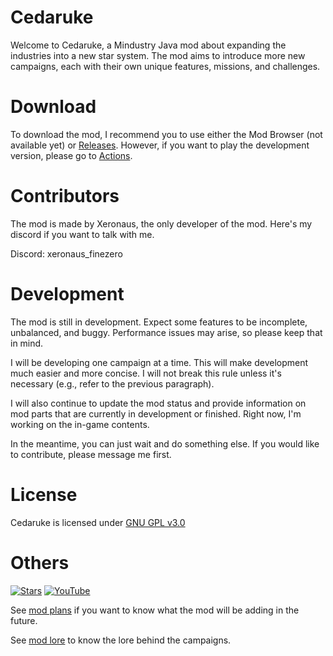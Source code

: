 # Cedaruke
Welcome to Cedaruke, a Mindustry Java mod about expanding the industries into a new star system. The mod aims to introduce more new campaigns, each with their own unique features, missions, and challenges.

# Download
To download the mod, I recommend you to use either the Mod Browser (not available yet) or [Releases](https://github.com/Xeron590/Cetadustry/releases). However, if you want to play the development version, please go to [Actions](https://github.com/Xeronaus/Cedaruke/actions).

# Contributors
The mod is made by Xeronaus, the only developer of the mod. Here's my discord if you want to talk with me.

Discord: xeronaus_finezero

# Development
The mod is still in development. Expect some features to be incomplete, unbalanced, and buggy. Performance issues may arise, so please keep that in mind.

I will be developing one campaign at a time. This will make development much easier and more concise. I will not break this rule unless it's necessary (e.g., refer to the previous paragraph).

I will also continue to update the mod status and provide information on mod parts that are currently in development or finished. Right now, I'm working on the in-game contents.

In the meantime, you can just wait and do something else. If you would like to contribute, please message me first.

# License

Cedaruke is licensed under [GNU GPL v3.0](https://github.com/Xeronaus/Cedaruke/blob/main/LICENSE)

# Others

[![Stars](https://img.shields.io/github/stars/Xeronaus/Cedaruke?color=F7D747&label=⭐️%20Please%20Star%20Cedaruke%21&style=for-the-badge)](https://github.com/Xeronaus/Cedaruke)
[![YouTube](https://img.shields.io/youtube/channel/subscribers/UC8guFwFQzJ5vzDnD2bsRs1w?color=ff5959&label=YouTube&logo=youtube&style=for-the-badge)](https://www.youtube.com/@Xeronaus)

See [mod plans](https://github.com/Xeronaus/Cedaruke/blob/main/MODPLANS.md) if you want to know what the mod will be adding in the future.

See [mod lore](https://github.com/Xeronaus/Cedaruke/blob/main/MODLORE.md) to know the lore behind the campaigns.

